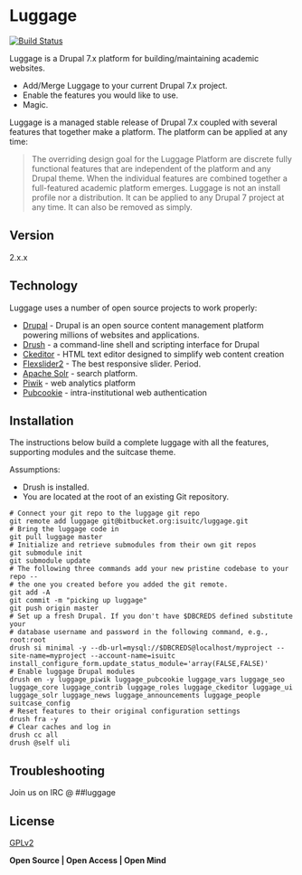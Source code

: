 Luggage
=========
[![Build Status](https://travis-ci.org/isubit/luggage_isu.svg?branch=master "Build Status")](http://travis-ci.org/isubit/luggage_isu)

Luggage is a Drupal 7.x platform for building/maintaining academic websites.

  - Add/Merge Luggage to your current Drupal 7.x project.
  - Enable the features you would like to use.
  - Magic.

Luggage is a managed stable release of Drupal 7.x coupled with several features that together make a platform. The platform can be applied at any time:

> The overriding design goal for the Luggage Platform are discrete fully functional features that are independent of the platform and any Drupal theme.
> When the individual features are combined together a full-featured academic platform emerges.
> Luggage is not an install profile nor a distribution. It can be applied to any Drupal 7 project at any time.
> It can also be removed as simply.

Version
----

2.x.x

Technology
-----------

Luggage uses a number of open source projects to work properly:

* [Drupal][] - Drupal is an open source content management platform powering millions of websites and applications.
* [Drush][] - a command-line shell and scripting interface for Drupal
* [Ckeditor][] - HTML text editor designed to simplify web content creation
* [Flexslider2][] - The best responsive slider. Period.
* [Apache Solr][] - search platform.
* [Piwik][] - web analytics platform
* [Pubcookie][] - intra-institutional web authentication

Installation
--------------

The instructions below build a complete luggage with all the features, supporting modules and the suitcase theme.

Assumptions:
* Drush is installed.
* You are located at the root of an existing Git repository.

```
# Connect your git repo to the luggage git repo
git remote add luggage git@bitbucket.org:isuitc/luggage.git
# Bring the luggage code in
git pull luggage master
# Initialize and retrieve submodules from their own git repos
git submodule init
git submodule update
# The following three commands add your new pristine codebase to your repo --
# the one you created before you added the git remote.
git add -A
git commit -m "picking up luggage"
git push origin master
# Set up a fresh Drupal. If you don't have $DBCREDS defined substitute your
# database username and password in the following command, e.g., root:root
drush si minimal -y --db-url=mysql://$DBCREDS@localhost/myproject --site-name=myproject --account-name=isuitc install_configure_form.update_status_module='array(FALSE,FALSE)'
# Enable luggage Drupal modules
drush en -y luggage_piwik luggage_pubcookie luggage_vars luggage_seo luggage_core luggage_contrib luggage_roles luggage_ckeditor luggage_ui luggage_solr luggage_news luggage_announcements luggage_people suitcase_config
# Reset features to their original configuration settings
drush fra -y
# Clear caches and log in
drush cc all
drush @self uli
```

Troubleshooting
----

Join us on IRC @ ##luggage


License
----

[GPLv2][]


**Open Source | Open Access | Open Mind**

[Drupal]:http://drupal.org/
[Drush]:https://github.com/drush-ops/drush
[Ckeditor]:http://ckeditor.com/
[Flexslider2]:http://flexslider.woothemes.com/
[Apache Solr]:http://lucene.apache.org/solr/
[Piwik]:http://piwik.org/
[Pubcookie]:http://www.pubcookie.org/
[GPLv2]:http://www.gnu.org/licenses/gpl-2.0.html
[Travis]:https://travis-ci.org/isubit/luggage.svg?branch=master
